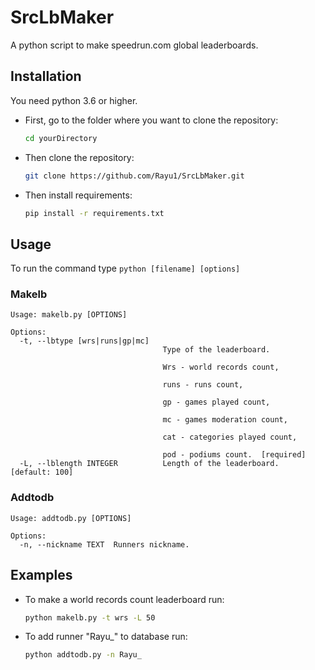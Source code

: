 # SrcLbMaker
A python script to make speedrun.com global leaderboards.

## Installation
You need python 3.6 or higher.

-   First, go to the folder where you want to clone the repository:
    ```sh
    cd yourDirectory
    ```

-   Then clone the repository:
    ```sh
    git clone https://github.com/Rayu1/SrcLbMaker.git
    ```

-   Then install requirements:
    ```sh
    pip install -r requirements.txt
    ```

## Usage
To run the command type `python [filename] [options]`
### Makelb

```console
Usage: makelb.py [OPTIONS]

Options:
  -t, --lbtype [wrs|runs|gp|mc]
                                  Type of the leaderboard.

                                  Wrs - world records count,

                                  runs - runs count,

                                  gp - games played count,

                                  mc - games moderation count,

                                  cat - categories played count,

                                  pod - podiums count.  [required]
  -L, --lblength INTEGER          Length of the leaderboard.  [default: 100]
```
### Addtodb
```console
Usage: addtodb.py [OPTIONS]

Options:
  -n, --nickname TEXT  Runners nickname.
```
## Examples
-   To make a world records count leaderboard run:
    ```sh
    python makelb.py -t wrs -L 50
    ```

-   To add runner "Rayu_" to database run:
    ```sh
    python addtodb.py -n Rayu_
    ```